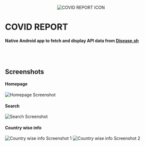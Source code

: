 <p align="center"><img src="https://github.com/wtfarooq/covid-report/blob/master/app/src/main/res/mipmap-hdpi/ic_launcher.png?raw=true" alt = "COVID REPORT ICON"/></p>

# COVID REPORT
#### Native Android app to fetch and display API data from [Disease.sh](https://github.com/disease-sh/API)
<br></br>
## Screenshots
#### Homepage
![Homepage Screenshot](https://i.postimg.cc/pT0WwDqw/Screenshot-20201226-231659.jpg")
#### Search
![Search Screenshot](https://i.postimg.cc/yxk1skGk/Screenshot-20201226-232505.jpg")
#### Country wise info
![Country wise info Screenshot 1](https://i.postimg.cc/bvYFv6F5/Screenshot-20201227-012212.jpg) ![Country wise info Screenshot 2](https://i.postimg.cc/0jLykKkt/Screenshot-20201227-014544.jpg)

